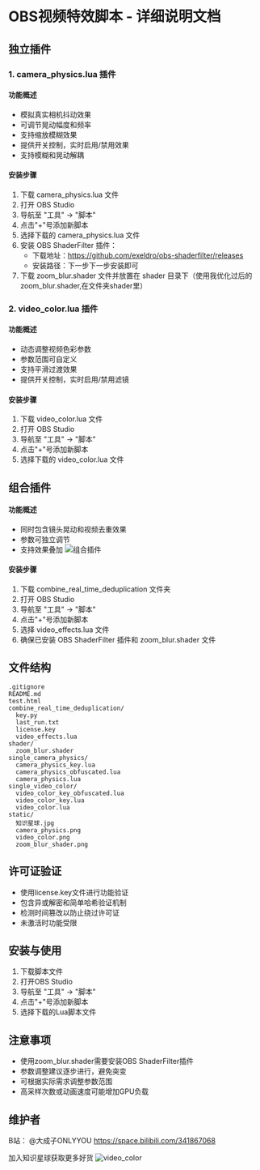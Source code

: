 # OBS视频特效脚本 - 详细说明文档

## 独立插件

### 1. camera_physics.lua 插件
#### 功能概述
- 模拟真实相机抖动效果
- 可调节晃动幅度和频率
- 支持缩放模糊效果
- 提供开关控制，实时启用/禁用效果
- 支持模糊和晃动解耦

#### 安装步骤
1. 下载 camera_physics.lua 文件
2. 打开 OBS Studio
3. 导航至 "工具" -> "脚本"
4. 点击"+"号添加新脚本
5. 选择下载的 camera_physics.lua 文件
6. 安装 OBS ShaderFilter 插件：
   - 下载地址：https://github.com/exeldro/obs-shaderfilter/releases
   - 安装路径：下一步下一步安装即可
7. 下载 zoom_blur.shader 文件并放置在 shader 目录下（使用我优化过后的zoom_blur.shader,在文件夹shader里）

### 2. video_color.lua 插件
#### 功能概述
- 动态调整视频色彩参数
- 参数范围可自定义
- 支持平滑过渡效果
- 提供开关控制，实时启用/禁用滤镜

#### 安装步骤
1. 下载 video_color.lua 文件
2. 打开 OBS Studio
3. 导航至 "工具" -> "脚本"
4. 点击"+"号添加新脚本
5. 选择下载的 video_color.lua 文件

## 组合插件
#### 功能概述
- 同时包含镜头晃动和视频去重效果
- 参数可独立调节
- 支持效果叠加
![组合插件](https://hv.z.wiki/autoupload/20250331/C30D/1578X1888/Snipaste-2025-03-31-14-20-37.png)
#### 安装步骤
1. 下载 combine_real_time_deduplication 文件夹
2. 打开 OBS Studio
3. 导航至 "工具" -> "脚本"
4. 点击"+"号添加新脚本
5. 选择 video_effects.lua 文件
6. 确保已安装 OBS ShaderFilter 插件和 zoom_blur.shader 文件

## 文件结构
```
.gitignore
README.md
test.html
combine_real_time_deduplication/
  key.py
  last_run.txt
  license.key
  video_effects.lua
shader/
  zoom_blur.shader
single_camera_physics/
  camera_physics_key.lua
  camera_physics_obfuscated.lua
  camera_physics.lua
single_video_color/
  video_color_key_obfuscated.lua
  video_color_key.lua
  video_color.lua
static/
  知识星球.jpg
  camera_physics.png
  video_color.png
  zoom_blur_shader.png
```

## 许可证验证
- 使用license.key文件进行功能验证
- 包含异或解密和简单哈希验证机制
- 检测时间篡改以防止绕过许可证
- 未激活时功能受限

## 安装与使用
1. 下载脚本文件
2. 打开OBS Studio
3. 导航至 "工具" -> "脚本"
4. 点击"+"号添加新脚本
5. 选择下载的Lua脚本文件

## 注意事项
- 使用zoom_blur.shader需要安装OBS ShaderFilter插件
- 参数调整建议逐步进行，避免突变
- 可根据实际需求调整参数范围
- 高采样次数或动画速度可能增加GPU负载

## 维护者
B站： @大成子ONLYYOU https://space.bilibili.com/341867068

加入知识星球获取更多好货
![video_color](https://cdn.z.wiki/autoupload/20250325/2lGz/1125X1676/%E7%9F%A5%E8%AF%86%E6%98%9F%E7%90%83.jpg)
